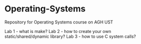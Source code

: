 # Operating-Systems
Repository for Operating Systems course on AGH UST

Lab 1 - what is make?
Lab 2 - how to create your own static/shared/dynamic library? 
Lab 3 - how to use C system calls?

